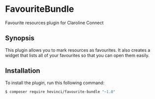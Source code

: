 # FavouriteBundle
Favourite resources plugin for Claroline Connect

## Synopsis
This plugin allows you to mark resources as favourites.
It also creates a widget that lists all of your favourites so that you can open them easily.

## Installation
To install the plugin, run this following command:
```sh
$ composer require hevinci/favourite-bundle "~1.0"